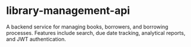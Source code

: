 # library-management-api
A backend service for managing books, borrowers, and borrowing processes. Features include search, due date tracking, analytical reports, and JWT authentication. 
